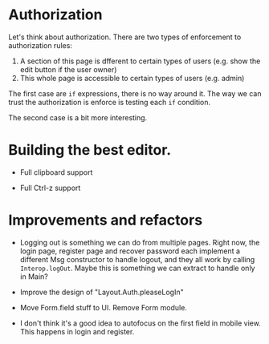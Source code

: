 # Authorization

Let's think about authorization. There are two types of enforcement to authorization
rules:

1. A section of this page is dfferent to certain types of users (e.g. show the edit button if the user owner)
2. This whole page is accessible to certain types of users (e.g. admin)

The first case are `if` expressions, there is no way around it. The way we can trust
the authorization is enforce is testing each `if` condition.

The second case is a bit more interesting.

# Building the best editor.

* Full clipboard support

* Full Ctrl-z support

# Improvements and refactors

* Logging out is something we can do from multiple pages. Right now, the login page,
  register page and recover password each implement a different Msg constructor to
  handle logout, and they all work by calling `Interop.logOut`. Maybe this is
  something we can extract to handle only in Main?

* Improve the design of "Layout.Auth.pleaseLogIn"

* Move Form.field stuff to UI. Remove Form module.

* I don't think it's a good idea to autofocus on the first field in mobile
  view. This happens in login and register.